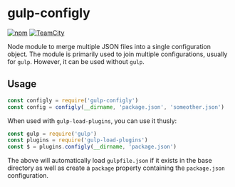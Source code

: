 # gulp-configly

[![npm](https://img.shields.io/npm/v/gulp-configly.svg?style=flat-square)](https://www.npmjs.com/package/gulp-configly)
[![TeamCity](https://img.shields.io/teamcity/https/build.nativecode.com/s/commonlocations_continuous.svg?style=flat-square)](https://build.nativecode.com/viewType.html?buildTypeId=gulpconfigly_continuous&guest=1)

Node module to merge multiple JSON files into a single configuration object. The module is primarily
used to join multiple configurations, usually for `gulp`. However, it can be used without `gulp`.

## Usage

```javascript
const configly = require('gulp-configly')
const config = configly(__dirname, 'package.json', 'someother.json')
```

When used with `gulp-load-plugins`, you can use it thusly:
```javascript
const gulp = require('gulp')
const plugins = require('gulp-load-plugins')
const $ = plugins.configly(__dirname, 'package.json')
```

The above will automatically load `gulpfile.json` if it exists in the base directory as well as create
a `package` property containing the `package.json` configuration.